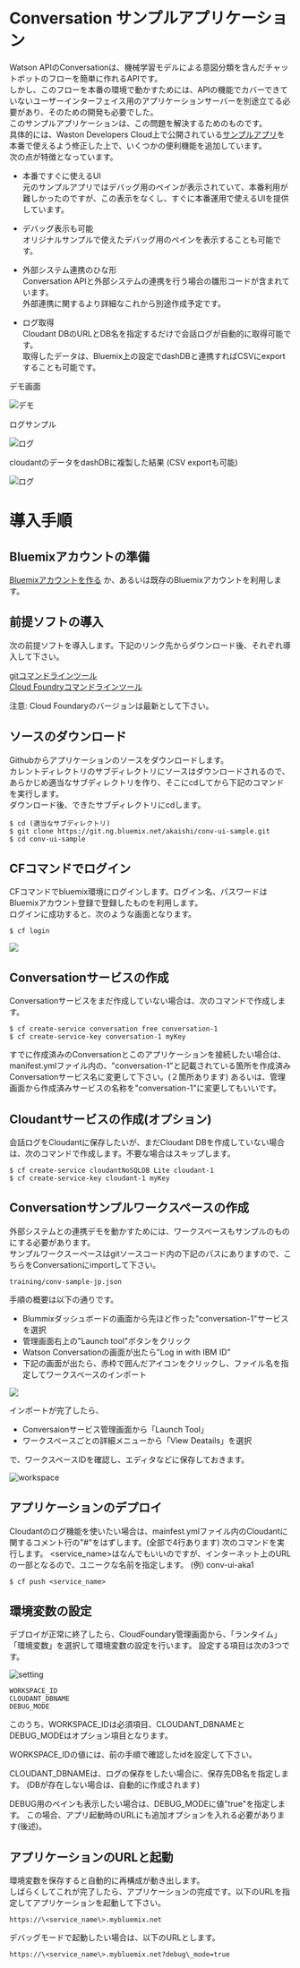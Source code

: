 # Conversation サンプルアプリケーション
Watson APIのConversationは、機械学習モデルによる意図分類を含んだチャットボットのフローを簡単に作れるAPIです。  
しかし、このフローを本番の環境で動かすためには、APIの機能でカバーできていないユーザーインターフェイス用のアプリケーションサーバーを別途立てる必要があり、そのための開発も必要でした。  
このサンプルアプリケーションは、この問題を解決するためのものです。  
具体的には、Waston Developers Cloud上で公開されている[サンプルアプリ][conv_simple]を本番で使えるよう修正した上で、いくつかの便利機能を追加しています。  
次の点が特徴となっています。  
  
- 本番ですぐに使えるUI  
元のサンプルアプリではデバッグ用のペインが表示されていて、本番利用が難しかったのですが、この表示をなくし、すぐに本番運用で使えるUIを提供しています。   

- デバッグ表示も可能  
オリジナルサンプルで使えたデバッグ用のペインを表示することも可能です。  
   
- 外部システム連携のひな形  
Conversation APIと外部システムの連携を行う場合の雛形コードが含まれています。  
外部連携に関するより詳細なこれから別途作成予定です。

- ログ取得  
Cloudant DBのURLとDB名を指定するだけで会話ログが自動的に取得可能です。  
取得したデータは、Bluemix上の設定でdashDBと連携すればCSVにexportすることも可能です。


デモ画面  
  
![デモ](readme_images/conv-demo.gif)
  
ログサンプル  
  
![ログ](readme_images/conv-log.png)  

cloudantのデータをdashDBに複製した結果 (CSV exportも可能)  

![ログ](readme_images/dashDB.png)  
  
# 導入手順

## Bluemixアカウントの準備

[Bluemixアカウントを作る][sign_up] か、あるいは既存のBluemixアカウントを利用します。

## 前提ソフトの導入
次の前提ソフトを導入します。下記のリンク先からダウンロード後、それぞれ導入して下さい。

[gitコマンドラインツール][git]  
[Cloud Foundryコマンドラインツール][cloud_foundry]  
  
注意: Cloud Foundaryのバージョンは最新として下さい。 

## ソースのダウンロード
Githubからアプリケーションのソースをダウンロードします。  
カレントディレクトリのサブディレクトリにソースはダウンロードされるので、あらかじめ適当なサブディレクトリを作り、そこにcdしてから下記のコマンドを実行します。  
ダウンロード後、できたサブディレクトリにcdします。
 

```
$ cd (適当なサブディレクトリ)
$ git clone https://git.ng.bluemix.net/akaishi/conv-ui-sample.git
$ cd conv-ui-sample
```

## CFコマンドでログイン
CFコマンドでbluemix環境にログインします。ログイン名、パスワードはBluemixアカウント登録で登録したものを利用します。  
ログインに成功すると、次のような画面となります。  

```
$ cf login
```

![](readme_images/cf-login.png)  

## Conversationサービスの作成
Conversationサービスをまだ作成していない場合は、次のコマンドで作成します。

```
$ cf create-service conversation free conversation-1
$ cf create-service-key conversation-1 myKey
```

すでに作成済みのConversationとこのアプリケーションを接続したい場合は、manifest.ymlファイル内の、"conversation-1"と記載されている箇所を作成済みConversationサービス名に変更して下さい。(２箇所あります)
あるいは、管理画面から作成済みサービスの名称を"conversation-1"に変更してもいいです。

## Cloudantサービスの作成(オプション)
会話ログをCloudantに保存したいが、まだCloudant DBを作成していない場合は、次のコマンドで作成します。不要な場合はスキップします。

```
$ cf create-service cloudantNoSQLDB Lite cloudant-1
$ cf create-service-key cloudant-1 myKey
```

## Conversationサンプルワークスペースの作成

外部システムとの連携デモを動かすためには、ワークスペースもサンプルのものにする必要があります。  
サンプルワークスーペースはgitソースコード内の下記のパスにありますので、こちらをConversationにimportして下さい。

```
training/conv-sample-jp.json
```

手順の概要は以下の通りです。

* Blummixダッシュボードの画面から先ほど作った"conversation-1"サービスを選択
* 管理画面右上の"Launch tool"ボタンをクリック
* Watson Conversationの画面が出たら"Log in with IBM ID"
* 下記の画面が出たら、赤枠で囲んだアイコンをクリックし、ファイル名を指定してワークスペースのインポート

![](readme_images/conversation-1.png)  

インポートが完了したら、

* Conversaionサービス管理画面から「Launch Tool」
* ワークスペースごとの詳細メニューから「View Deatails」を選択  

で、ワークスペースIDを確認し、エディタなどに保存しておきます。 
  
![workspace](readme_images/conv-workspaceid.png)  


## アプリケーションのデプロイ

Cloudantのログ機能を使いたい場合は、mainfest.ymlファイル内のCloudantに関するコメント行の"#"をはずします。(全部で4行あります)
次のコマンドを実行します。
\<service_name\>はなんでもいいのですが、インターネット上のURLの一部となるので、ユニークな名前を指定します。
(例) conv-ui-aka1


```
$ cf push <service_name>
```

## 環境変数の設定

デブロイが正常に終了したら、CloudFoundary管理画面から、「ランタイム」「環境変数」を選択して環境変数の設定を行います。
設定する項目は次の3つです。

![setting](readme_images/env-settings.png)  

```
WORKSPACE_ID
CLOUDANT_DBNAME
DEBUG_MODE  
```

このうち、WORKSPACE\_IDは必須項目、CLOUDANT\_DBNAMEとDEBUG\_MODEはオプション項目となります。  

WORKSPACE\_IDの値には、前の手順で確認したidを設定して下さい。

CLOUDANT\_DBNAMEは、ログの保存をしたい場合に、保存先DB名を指定します。
(DBが存在しない場合は、自動的に作成されます)  

DEBUG用のペインも表示したい場合は、DEBUG\_MODEに値"true"を指定します。
この場合、アプリ起動時のURLにも追加オプションを入れる必要があります(後述)。

## アプリケーションのURLと起動
環境変数を保存すると自動的に再構成が動き出します。  
しばらくしてこれが完了したら、アプリケーションの完成です。以下のURLを指定してアプリケーションを起動して下さい。

```
https://\<service_name\>.mybluemix.net
```

デバッグモードで起動したい場合は、以下のURLとします。

```
https://\<service_name\>.mybluemix.net?debug\_mode=true
```


[conv_simple]: https://github.com/watson-developer-cloud/conversation-simple  
[cloud_foundry]: https://github.com/cloudfoundry/cli#downloads
[git]: https://git-scm.com/downloads
[sign_up]: https://bluemix.net/registration
